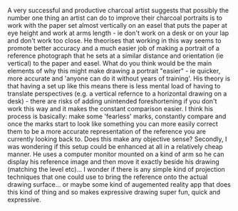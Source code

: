 A very successful and productive charcoal artist suggests that possibly the number one thing an artist can do to improve their charcoal portraits is to work with the paper set almost vertically on an easel that puts the paper at eye height and work at arms length - ie don't work on a desk or on your lap and don't work too close. He theorises that working in this way seems to promote better accuracy and a much easier job of making a portrait of a reference photograph that he sets at a similar distance and orientation (ie vertical) to the paper and easel.
What do you think would be the main elements of why this might make drawing a portrait "easier" - ie quicker, more accurate and 'anyone can do it without years of training'.
His theory is that having a set up like this means there is less mental load of having to translate perspectives (e.g. a vertical refernce to a horizontal drawing on a desk) - there are risks of adding unintended foreshortening if you don't work this way and it makes the constant comparison easier.
I think his process is basically: make some 'fearless' marks, constantly compare and once the marks start to look like something you can more easily correct them to be a more accurate representation of the reference you are currently looking back to.
Does this make any objective sense?
Secondly, I was wondering if this setup could be enhanced at all in a relatively cheap manner. He uses a computer monitor mounted on a kind of arm so he can display his reference image and then move it exactly beside his drawing (matching the level etc)... I wonder if there is any simple kind of projection techniques that one could use to bring the reference onto the actual drawing surface... or maybe some kind of augemented reality app that does this kind of thing and so makes expressive drawing super fun, quick and expressive.